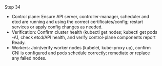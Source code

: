 Step 34

- Control plane: Ensure API server, controller-manager, scheduler and etcd are running and using the correct certificates/config; restart services or apply config changes as needed.
- Verification: Confirm cluster health (kubectl get nodes; kubectl get pods -A), check etcd/API health, and verify control-plane components report Ready.
- Workers: Join/verify worker nodes (kubelet, kube-proxy up), confirm CNI is configured and pods schedule correctly; remediate or replace any failed nodes.